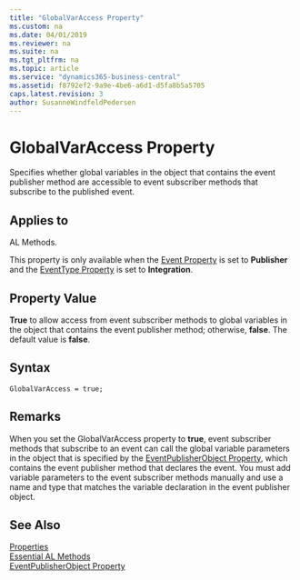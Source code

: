 ```yaml
---
title: "GlobalVarAccess Property"
ms.custom: na
ms.date: 04/01/2019
ms.reviewer: na
ms.suite: na
ms.tgt_pltfrm: na
ms.topic: article
ms.service: "dynamics365-business-central"
ms.assetid: f8792ef2-9a9e-4be6-a6d1-d5fa8b5a5705
caps.latest.revision: 3
author: SusanneWindfeldPedersen
---
```


 

# GlobalVarAccess Property
Specifies whether global variables in the object that contains the event publisher method are accessible to event subscriber methods that subscribe to the published event.  
  
## Applies to  
 AL Methods.  
  
 This property is only available when the [Event Property](devenv-event-property.md) is set to **Publisher** and the [EventType Property](devenv-eventtype-property.md) is set to **Integration**.  
  
## Property Value  
 **True** to allow access from event subscriber methods to global variables in the object that contains the event publisher method; otherwise, **false**. The default value is **false**.  

## Syntax
```
GlobalVarAccess = true;
```
 
## Remarks  
 When you set the GlobalVarAccess property to **true**, event subscriber methods that subscribe to an event can call the global variable parameters in the object that is specified by the [EventPublisherObject Property](devenv-eventpublisherobject-property.md), which contains the event publisher method that declares the event. You must add variable parameters to the event subscriber methods manually and use a name and type that matches the variable declaration in the event publisher object.  

## See Also  
[Properties](devenv-properties.md)  
[Essential AL Methods](../devenv-Essential-AL-Methods.md)   
[EventPublisherObject Property](devenv-eventpublisherobject-property.md)  
<!-- 
[Events in Microsoft Dynamics NAV](Events-in-Microsoft-Dynamics-NAV.md)   
[Publishing Events](Publishing-Events.md)   
[Raising Events](Raising-Events.md)   
[Subscribing to Events](Subscribing-to-Events.md)   
[GlobalVarAccess Property](devenv-globalvaraccess-property.md)   
[AL Method Statements](AL-method-Statements.md)
-->